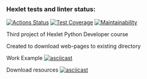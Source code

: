 ### Hexlet tests and linter status:
[![Actions Status](https://github.com/CaptainCollie/python-project-lvl3/workflows/hexlet-check/badge.svg)](https://github.com/CaptainCollie/python-project-lvl3/actions)
[![Test Coverage](https://api.codeclimate.com/v1/badges/636fe944146a03cf4b6a/test_coverage)](https://codeclimate.com/github/CaptainCollie/python-project-lvl3/test_coverage)
[![Maintainability](https://api.codeclimate.com/v1/badges/636fe944146a03cf4b6a/maintainability)](https://codeclimate.com/github/CaptainCollie/python-project-lvl3/maintainability)

Third project of Hexlet Python Developer course

Created to download web-pages to existing directory


Work Example
[![asciicast](https://asciinema.org/a/Ufbx0cbu6R49oBUsq8LUrtRu5.svg)](https://asciinema.org/a/Ufbx0cbu6R49oBUsq8LUrtRu5)


Download resources
[![asciicast](https://asciinema.org/a/fNdJqeq4S1Toeh09JpIqSe64n.svg)](https://asciinema.org/a/fNdJqeq4S1Toeh09JpIqSe64n)
